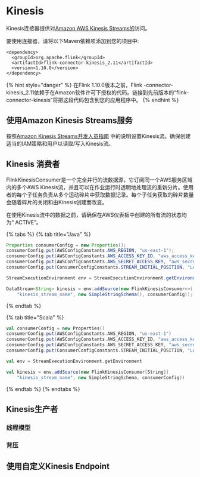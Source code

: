 # Kinesis

 Kinesis连接器提供对[Amazon AWS Kinesis Streams的](http://aws.amazon.com/kinesis/streams/)访问。

要使用连接器，请将以下Maven依赖项添加到您的项目中:

```markup
<dependency>
  <groupId>org.apache.flink</groupId>
  <artifactId>flink-connector-kinesis_2.11</artifactId>
  <version>1.10.0</version>
</dependency>
```

{% hint style="danger" %}
在Flink 1.10.0版本之前，Flink -connector-kinesis\_2.11依赖于在Amazon软件许可下授权的代码。链接到先前版本的“flink-connector-kinesis”将把这段代码包含到您的应用程序中。
{% endhint %}

## 使用Amazon Kinesis Streams服务

 按照[Amazon Kinesis Streams开发人员指南](https://docs.aws.amazon.com/streams/latest/dev/learning-kinesis-module-one-create-stream.html) 中的说明设置Kinesis流。确保创建适当的IAM策略和用户以读取/写入Kinesis流。

## Kinesis 消费者

FlinkKinesisConsumer是一个完全并行的流数据源，它订阅同一个AWS服务区域内的多个AWS Kinesis流，并且可以在作业运行时透明地处理流的重新分片。使用者的每个子任务负责从多个运动碎片中获取数据记录。每个子任务获取的碎片数量会随着碎片的关闭和由Kinesis创建而改变。

在使用Kinesis流中的数据之前，请确保在AWS仪表板中创建的所有流的状态均为“ ACTIVE”。

{% tabs %}
{% tab title="Java" %}
```java
Properties consumerConfig = new Properties();
consumerConfig.put(AWSConfigConstants.AWS_REGION, "us-east-1");
consumerConfig.put(AWSConfigConstants.AWS_ACCESS_KEY_ID, "aws_access_key_id");
consumerConfig.put(AWSConfigConstants.AWS_SECRET_ACCESS_KEY, "aws_secret_access_key");
consumerConfig.put(ConsumerConfigConstants.STREAM_INITIAL_POSITION, "LATEST");

StreamExecutionEnvironment env = StreamExecutionEnvironment.getEnvironment();

DataStream<String> kinesis = env.addSource(new FlinkKinesisConsumer<>(
    "kinesis_stream_name", new SimpleStringSchema(), consumerConfig));
```
{% endtab %}

{% tab title="Scala" %}
```scala
val consumerConfig = new Properties()
consumerConfig.put(AWSConfigConstants.AWS_REGION, "us-east-1")
consumerConfig.put(AWSConfigConstants.AWS_ACCESS_KEY_ID, "aws_access_key_id")
consumerConfig.put(AWSConfigConstants.AWS_SECRET_ACCESS_KEY, "aws_secret_access_key")
consumerConfig.put(ConsumerConfigConstants.STREAM_INITIAL_POSITION, "LATEST")

val env = StreamExecutionEnvironment.getEnvironment

val kinesis = env.addSource(new FlinkKinesisConsumer[String](
    "kinesis_stream_name", new SimpleStringSchema, consumerConfig))
```
{% endtab %}
{% endtabs %}

## Kinesis生产者

### 线程模型

### 背压

## 使用自定义Kinesis Endpoint


